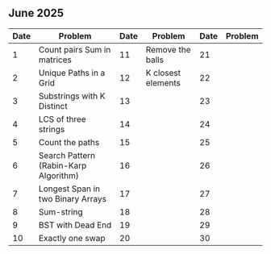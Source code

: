 ## June 2025

| Date | Problem                               | Date | Problem            | Date | Problem |
| ---- | ------------------------------------- | ---- | ------------------ | ---- | ------- |
| 1    | Count pairs Sum in matrices           | 11   | Remove the balls   | 21   |         |
| 2    | Unique Paths in a Grid                | 12   | K closest elements | 22   |         |
| 3    | Substrings with K Distinct            | 13   |                    | 23   |         |
| 4    | LCS of three strings                  | 14   |                    | 24   |         |
| 5    | Count the paths                       | 15   |                    | 25   |         |
| 6    | Search Pattern (Rabin-Karp Algorithm) | 16   |                    | 26   |         |
| 7    | Longest Span in two Binary Arrays     | 17   |                    | 27   |         |
| 8    | Sum-string                            | 18   |                    | 28   |         |
| 9    | BST with Dead End                     | 19   |                    | 29   |         |
| 10   | Exactly one swap                      | 20   |                    | 30   |         |
